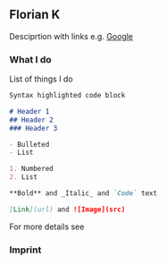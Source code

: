 ## Florian K 

Desciprtion with links e.g. [Google](https://www.google.de)


### What I do

List of things I do

```markdown
Syntax highlighted code block

# Header 1
## Header 2
### Header 3

- Bulleted
- List

1. Numbered
2. List

**Bold** and _Italic_ and `Code` text

[Link](url) and ![Image](src)
```

For more details see

### Imprint


